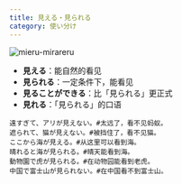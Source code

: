 ```yaml
---
title: 見える・見られる
category: 使い分け
---
```


![mieru-mirareru](japanese-mieru-mirareru)

- **見える**：能自然的看见
- **見られる**：一定条件下，能看见
- **見ることができる**：比「見られる」更正式
- **見れる**：「見られる」的口语

```example
遠すぎて、アリが見えない。#太远了，看不见蚂蚁。
遮られて、猫が見えない。#被挡住了，看不见猫。
ここから海が見える。#从这里可以看到海。
晴れると海が見られる。#晴天能看到海。
動物園で虎が見られる。#在动物园能看到老虎。
中国で富士山が見られない。#在中国看不到富士山。
```

